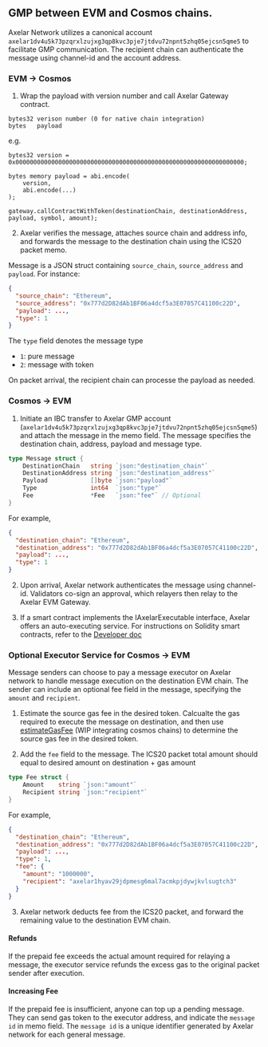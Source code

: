 
## GMP between EVM and Cosmos chains.

Axelar Network utilizes a canonical account `axelar1dv4u5k73pzqrxlzujxg3qp8kvc3pje7jtdvu72npnt5zhq05ejcsn5qme5` to facilitate GMP communication.
 The recipient chain can authenticate the message using channel-id and the account address.

### EVM -> Cosmos
1. Wrap the payload with version number and call Axelar Gateway contract.
```
bytes32 verison number (0 for native chain integration)
bytes   payload
```
e.g.
```
bytes32 version = 0x0000000000000000000000000000000000000000000000000000000000000000;

bytes memory payload = abi.encode(
    version,
    abi.encode(...)
);

gateway.callContractWithToken(destinationChain, destinationAddress, payload, symbol, amount);
```

2. Axelar verifies the message, attaches source chain and address info, and forwards the message to the destination chain using the ICS20 packet memo.

Message is a JSON struct containing `source_chain`, `source_address` and `payload`. For instance:
```json
{
  "source_chain": "Ethereum",
  "source_address": "0x777d2D82dAb1BF06a4dcf5a3E07057C41100c22D",
  "payload": ...,
  "type": 1
}
```
The `type` field denotes the message type
- `1`: pure message
- `2`: message with token

On packet arrival, the recipient chain can processe the payload as needed.

### Cosmos -> EVM
1. Initiate an IBC transfer to Axelar GMP account (`axelar1dv4u5k73pzqrxlzujxg3qp8kvc3pje7jtdvu72npnt5zhq05ejcsn5qme5`) and attach the message in the memo field.
The message specifies the destination chain, address, payload and message type.
```go
type Message struct {
	DestinationChain   string `json:"destination_chain"`
	DestinationAddress string `json:"destination_address"`
	Payload            []byte `json:"payload"`
	Type               int64  `json:"type"`
	Fee                *Fee   `json:"fee"` // Optional
}
```
For example,
```json
{
  "destination_chain": "Ethereum",
  "destination_address": "0x777d2D82dAb1BF06a4dcf5a3E07057C41100c22D",
  "payload": ...,
  "type": 1
}
```

2. Upon arrival, Axelar network authenticates the message using channel-id. Validators co-sign an approval, which relayers then relay to the Axelar EVM Gateway.

3. If a smart contract implements the IAxelarExecutable interface, Axelar offers an auto-executing service. For instructions on Solidity smart contracts, refer to the [Developer doc](https://docs.axelar.dev/dev/general-message-passing/gmp-messages)

### Optional Executor Service for Cosmos -> EVM
Message senders can choose to pay a message executor on Axelar network to handle message execution on the destination EVM chain.
The sender can include an optional fee field in the message, specifying the `amount` and `recipient`.

1. Estimate the source gas fee in the desired token. Calcualte the gas required to execute the message on destination, and then use [estimateGasFee](https://docs.axelar.dev/dev/axelarjs-sdk/axelar-query-api#estimategasfee) (WIP integrating cosmos chains) to determine the source gas fee in the desired token.

2. Add the `fee` field to the message. The ICS20 packet total amount should equal to desired amount on destination + gas amount  

```go
type Fee struct {
	Amount    string `json:"amount"`
	Recipient string `json:"recipient"`
}
```
For example,
```json
{
  "destination_chain": "Ethereum",
  "destination_address": "0x777d2D82dAb1BF06a4dcf5a3E07057C41100c22D",
  "payload": ...,
  "type": 1,
  "fee": {
    "amount": "1000000",
    "recipient": "axelar1hyav29jdpmesg6mal7acmkpjdywjkvlsugtch3"
  }
}
```

3. Axelar network deducts fee from the ICS20 packet, and forward the remaining value to the destination EVM chain.

#### Refunds
If the prepaid fee exceeds the actual amount required for relaying a message, the executor service refunds the excess gas to the original packet sender after execution.

#### Increasing Fee
If the prepaid fee is insufficient, anyone can top up a pending message. They can send gas token to the executor address, and indicate the `message id` in memo field. The `message id` is a unique identifier generated by Axelar network for each general message.